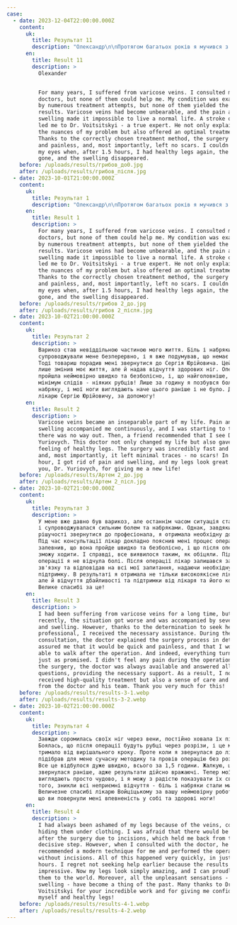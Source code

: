 ```yaml
---
case:
  - date: 2023-12-04T22:00:00.000Z
    content:
      uk:
        title: Результат 11
        description: "Олександр\n\nПротягом багатьох років я мучився з варикозом. Я звертався до багатьох лікарів, але жоден не зміг мені допомогти. Моєму становищу сприяло безліч спроб лікування, але жодна з них не принесла бажаних результатів. Варикоз став невиносним, а біль та набряки нічим не давали жити. Щасливий випадок привів мене до доктора Войціцького - справжнього фахівця. Він не тільки пояснив мені всі нюанси моєї проблеми, але й запропонував оптимальний план лікування. Завдяки правильно підібраному методу лікування операція пройшла швидко і безболісно, і що ще важливіше - без залишених рубців.\_ Я не міг повірити своїм очам, коли через 1,5 години я знову мав здорові ноги, біль відступив, а набряки зникли.\n"
      en:
        title: Result 11
        description: >
          Olexander


          For many years, I suffered from varicose veins. I consulted many
          doctors, but none of them could help me. My condition was exacerbated
          by numerous treatment attempts, but none of them yielded the desired
          results. Varicose veins had become unbearable, and the pain and
          swelling made it impossible to live a normal life. A stroke of luck
          led me to Dr. Voitsitskyi - a true expert. He not only explained all
          the nuances of my problem but also offered an optimal treatment plan.
          Thanks to the correctly chosen treatment method, the surgery was quick
          and painless, and, most importantly, left no scars. I couldn't believe
          my eyes when, after 1.5 hours, I had healthy legs again, the pain was
          gone, and the swelling disappeared.
    before: /uploads/results/грибов_до0.jpg
    after: /uploads/results/грибов_після.jpg
  - date: 2023-10-01T21:00:00.000Z
    content:
      uk:
        title: Результат 1
        description: "Олександр\n\nПротягом багатьох років я мучився з варикозом. Я звертався до багатьох лікарів, але жоден не зміг мені допомогти. Моєму становищу сприяло безліч спроб лікування, але жодна з них не принесла бажаних результатів. Варикоз став невиносним, а біль та набряки нічим не давали жити. Щасливий випадок привів мене до доктора Войціцького - справжнього фахівця. Він не тільки пояснив мені всі нюанси моєї проблеми, але й запропонував оптимальний план лікування. Завдяки правильно підібраному методу лікування операція пройшла швидко і безболісно, і що ще важливіше - без залишених рубців.\_ Я не міг повірити своїм очам, коли через 1,5 години я знову мав здорові ноги, біль відступив, а набряки зникли.\n"
      en:
        title: Result 1
        description: >
          For many years, I suffered from varicose veins. I consulted many
          doctors, but none of them could help me. My condition was exacerbated
          by numerous treatment attempts, but none of them yielded the desired
          results. Varicose veins had become unbearable, and the pain and
          swelling made it impossible to live a normal life. A stroke of luck
          led me to Dr. Voitsitskyi - a true expert. He not only explained all
          the nuances of my problem but also offered an optimal treatment plan.
          Thanks to the correctly chosen treatment method, the surgery was quick
          and painless, and, most importantly, left no scars. I couldn't believe
          my eyes when, after 1.5 hours, I had healthy legs again, the pain was
          gone, and the swelling disappeared.
    before: /uploads/results/грибов 2_до.jpg
    after: /uploads/results/грибов 2_після.jpg
  - date: 2023-10-02T21:00:00.000Z
    content:
      uk:
        title: Результат 2
        description: >
          Варикоз став невіддільною частиною мого життя. Біль і набряки
          супроводжували мене безперервно, і я вже подумував, що немає виходу.
          Тоді товариш порадив мені звернутися до Сергія Юрійовича. Цей лікар не
          лише змінив моє життя, але й надав відчуття здорових ніг. Операція
          пройшла неймовірно швидко та безболісно, і, що найголовніше, залишила
          мінімум слідів - ніяких рубців! Лише за годину я позбувся болю та
          набряку, і мої ноги виглядають наче цього раніше і не було. Дякую,
          лікарю Сергію Юрійовичу, за допомогу!
      en:
        title: Result 2
        description: >
          Varicose veins became an inseparable part of my life. Pain and
          swelling accompanied me continuously, and I was starting to think
          there was no way out. Then, a friend recommended that I see Dr. Sergii
          Yuriovych. This doctor not only changed my life but also gave me the
          feeling of healthy legs. The surgery was incredibly fast and painless,
          and, most importantly, it left minimal traces - no scars! In just an
          hour, I got rid of pain and swelling, and my legs look great. Thank
          you, Dr. Yuriovych, for giving me a new life!
    before: /uploads/results/Артем 2_до.jpg
    after: /uploads/results/Артем 2_післ.jpg
  - date: 2023-10-02T21:00:00.000Z
    content:
      uk:
        title: Результат 3
        description: >
          У мене вже давно був варикоз, але останнім часом ситуація стала гірше,
          і супроводжувалася сильним болем та набряками. Однак, завдяки
          рішучості звернутися до професіонала, я отримала необхідну допомогу.
          Під час консультації лікар докладно пояснив мені процес операції,
          запевнив, що вона пройде швидко та безболісно, і що після операції я
          зможу ходити. І справді, все виявилося таким, як обіцяли. Під час
          операції я не відчула болі. Після операції лікар залишався завжди на
          зв'язку та відповідав на всі мої запитання, надаючи необхідну
          підтримку. В результаті я отримала не тільки високоякісне лікування,
          але й відчуття дбайливості та підтримки від лікаря та його команди.
          Велике спасибі за це!
      en:
        title: Result 3
        description: >
          I had been suffering from varicose veins for a long time, but
          recently, the situation got worse and was accompanied by severe pain
          and swelling. However, thanks to the determination to seek help from a
          professional, I received the necessary assistance. During the
          consultation, the doctor explained the surgery process in detail,
          assured me that it would be quick and painless, and that I would be
          able to walk after the operation. And indeed, everything turned out
          just as promised. I didn't feel any pain during the operation. After
          the surgery, the doctor was always available and answered all my
          questions, providing the necessary support. As a result, I not only
          received high-quality treatment but also a sense of care and support
          from the doctor and his team. Thank you very much for this!
    before: /uploads/results/results-3-1.webp
    after: /uploads/results/results-3-2.webp
  - date: 2023-10-02T21:00:00.000Z
    content:
      uk:
        title: Результат 4
        description: >
          Завжди соромилась своїх ніг через вени, постійно ховала їх під одягом.
          Боялась, що після операції будуть рубці через розрізи, і це мене
          тримало від вирішального кроку. Проте коли я звернулася до лікаря, він
          підібрав для мене сучасну методику та провів операцію без розрізів.
          Все це відбулося дуже швидко, всього за 1,5 години. Жалкую, що я не
          звернулася раніше, адже результати дійсно вражаючі. Тепер мої ноги
          виглядають просто чудово, і я можу з радістю показувати їх світу. Крім
          того, зникли всі неприємні відчуття - біль і набряки стали минулим.
          Величезне спасибі лікарю Войціцькому за вашу неймовірну роботу і те,
          що ви повернули мені впевненість у собі та здорові ноги!
      en:
        title: Result 4
        description: >
          I had always been ashamed of my legs because of the veins, constantly
          hiding them under clothing. I was afraid that there would be scars
          after the surgery due to incisions, which held me back from taking the
          decisive step. However, when I consulted with the doctor, he
          recommended a modern technique for me and performed the operation
          without incisions. All of this happened very quickly, in just 1.5
          hours. I regret not seeking help earlier because the results are truly
          impressive. Now my legs look simply amazing, and I can proudly show
          them to the world. Moreover, all the unpleasant sensations - pain and
          swelling - have become a thing of the past. Many thanks to Dr.
          Voitsitskyi for your incredible work and for giving me confidence in
          myself and healthy legs!
    before: /uploads/results/results-4-1.webp
    after: /uploads/results/results-4-2.webp
---
```



